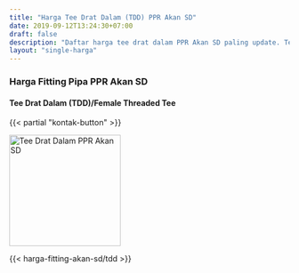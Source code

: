 ```yaml
---
title: "Harga Tee Drat Dalam (TDD) PPR Akan SD"
date: 2019-09-12T13:24:30+07:00
draft: false
description: "Daftar harga tee drat dalam PPR Akan SD paling update. Tersedia berbagai sambungan pipa PPR Akan SD."
layout: "single-harga"
---
```


### Harga Fitting Pipa PPR Akan SD

#### Tee Drat Dalam (TDD)/Female Threaded Tee

{{< partial "kontak-button" >}}

<img src="../img/akan-sd/tdd.jpg" alt="Tee Drat Dalam PPR Akan SD" width="200">

{{< harga-fitting-akan-sd/tdd >}}

